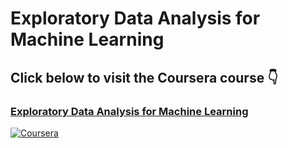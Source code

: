 # Exploratory Data Analysis for Machine Learning

## Click below to visit the Coursera course 👇  

### [Exploratory Data Analysis for Machine Learning](https://www.coursera.org/learn/ibm-exploratory-data-analysis-for-machine-learning)  
[![Coursera](https://img.shields.io/badge/Coursera-Exploratory%20Data%20Analysis%20for%20ML-blue?style=for-the-badge&logo=Coursera)](https://www.coursera.org/learn/ibm-exploratory-data-analysis-for-machine-learning)  
